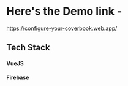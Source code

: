 
# Here's the Demo link - 
https://configure-your-coverbook.web.app/

## Tech Stack 
#### VueJS <br />
#### Firebase


